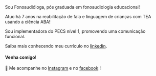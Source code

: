 Sou Fonoaudióloga, pós graduada em fonoaudiologia educacional!

Atuo há 7 anos na reabilitação de fala e linguagem de crianças com TEA usando a ciência ABA!

Sou implementadora do PECS nível 1, promovendo uma comunicação funcional.

Saiba mais conhecendo meu currículo no [linkedin](https://www.linkedin.com/in/fonosuelen-c%C3%A1ssia/).

#### Venha comigo!

🤗 Me acompanhe no [Instagram](https://www.instagram.com/suelencassia.fono/) e no [facebook](https://fb.com/fonoaudiologa.suelencassia) !
